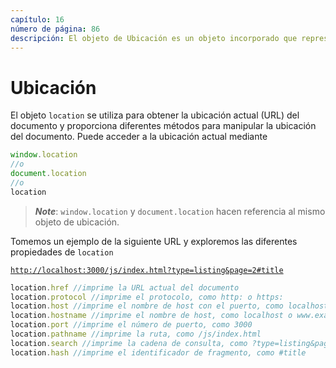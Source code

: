 ```yaml
---
capítulo: 16
número de página: 86
descripción: El objeto de Ubicación es un objeto incorporado que representa la URL actual de la página web que se muestra en el navegador. Proporciona la ubicación actual de la página web y permite realizar diversas operaciones relacionadas con las URL.
---
```


# Ubicación

El objeto `location` se utiliza para obtener la ubicación actual (URL) del documento y proporciona diferentes métodos para manipular la ubicación del documento. Puede acceder a la ubicación actual mediante

```javascript
window.location
//o
document.location
//o
location
```

> _**Note**_: `window.location` y `document.location` hacen referencia al mismo objeto de ubicación.

Tomemos un ejemplo de la siguiente URL y exploremos las diferentes propiedades de `location`

[`http://localhost:3000/js/index.html?type=listing&page=2#title`](http://localhost:8080/js/index.html?type=listing\&page=2#title)

```javascript
location.href //imprime la URL actual del documento
location.protocol //imprime el protocolo, como http: o https:
location.host //imprime el nombre de host con el puerto, como localhost o localhost:3000
location.hostname //imprime el nombre de host, como localhost o www.example.com
location.port //imprime el número de puerto, como 3000
location.pathname //imprime la ruta, como /js/index.html
location.search //imprime la cadena de consulta, como ?type=listing&page=2
location.hash //imprime el identificador de fragmento, como #title
```

